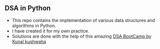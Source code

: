 ## DSA in Python
- This repo contains the implementation of various data structures and algorithms in Python.
- I have created it for my own practice.
- Solutions are done with the help of this amazing [DSA BootCamp by Kunal kushwaha](https://github.com/kunal-kushwaha/DSA-Bootcamp-Java)
